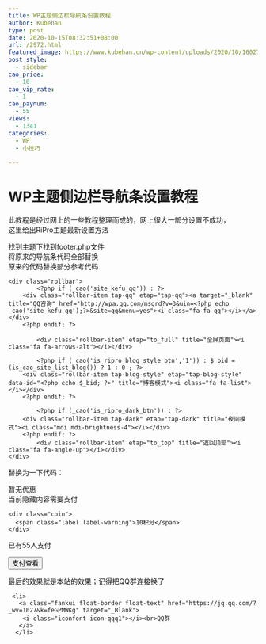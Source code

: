 ```yaml
---
title: WP主题侧边栏导航条设置教程
author: Kubehan
type: post
date: 2020-10-15T08:32:51+08:00
url: /2972.html
featured_image: https://www.kubehan.cn/wp-content/uploads/2020/10/1602753284-a6a7641fdab4b79.jpg
post_style:
  - sidebar
cao_price:
  - 10
cao_vip_rate:
  - 1
cao_paynum:
  - 55
views:
  - 1341
categories:
  - WP
  - 小技巧

---
```

# WP主题侧边栏导航条设置教程

此教程是经过网上的一些教程整理而成的，网上很大一部分设置不成功，  
这里给出RiPro主题最新设置方法

找到主题下找到footer.php文件  
将原来的导航条代码全部替换  
原来的代码替换部分参考代码

<pre><code class="language-php">&lt;div class="rollbar"&gt;
        &lt;?php if (_cao(&#039;site_kefu_qq&#039;)) : ?&gt;
    &lt;div class="rollbar-item tap-qq" etap="tap-qq"&gt;&lt;a target="_blank" title="QQ咨询" href="http://wpa.qq.com/msgrd?v=3&uin=&lt;?php echo _cao(&#039;site_kefu_qq&#039;);?&gt;&site=qq&menu=yes"&gt;&lt;i class="fa fa-qq"&gt;&lt;/i&gt;&lt;/a&gt;&lt;/div&gt;
    &lt;?php endif; ?&gt;

        &lt;div class="rollbar-item" etap="to_full" title="全屏页面"&gt;&lt;i class="fa fa-arrows-alt"&gt;&lt;/i&gt;&lt;/div&gt;

        &lt;?php if (_cao(&#039;is_ripro_blog_style_btn&#039;,&#039;1&#039;)) : $_bid = (is_cao_site_list_blog()) ? 1 : 0 ; ?&gt;
    &lt;div class="rollbar-item tap-blog-style" etap="tap-blog-style" data-id="&lt;?php echo $_bid; ?&gt;" title="博客模式"&gt;&lt;i class="fa fa-list"&gt;&lt;/i&gt;&lt;/div&gt;
    &lt;?php endif; ?&gt;

        &lt;?php if (_cao(&#039;is_ripro_dark_btn&#039;)) : ?&gt;
    &lt;div class="rollbar-item tap-dark" etap="tap-dark" title="夜间模式"&gt;&lt;i class="mdi mdi-brightness-4"&gt;&lt;/i&gt;&lt;/div&gt;
    &lt;?php endif; ?&gt;
        &lt;div class="rollbar-item" etap="to_top" title="返回顶部"&gt;&lt;i class="fa fa-angle-up"&gt;&lt;/i&gt;&lt;/div&gt;
&lt;/div&gt;
</code></pre>

替换为一下代码：

<div class="content-hide-tips">
  <i class="fa fa-lock"></i><span class="rate label label-warning">暂无优惠</span>
  
  <div class="login-false">
    当前隐藏内容需要支付
    
    <div class="coin">
      <span class="label label-warning">10积分</span>
    </div>
  </div>
  
  <p class="t-c">
    已有<span class="red">55</span>人支付
  </p>
  
  <div class="pc-button">
    <button type="button" class="click-pay btn btn--secondary" data-postid="2972" data-nonce="2b62a920f2" data-price="10积分"><i class="fa fa-money"></i> 支付查看</button>
  </div>
</div>

  
最后的效果就是本站的效果；记得把QQ群连接换了

<pre><code class="language-php"> &lt;li&gt;
   &lt;a class="fankui float-border float-text" href="https://jq.qq.com/?_wv=1027&k=feGPMWKg" target="_Blank"&gt;
    &lt;i class="iconfont icon-qqq1"&gt;&lt;/i&gt;&lt;br&gt;QQ群
   &lt;/a&gt;
  &lt;/li&gt;</code></pre>